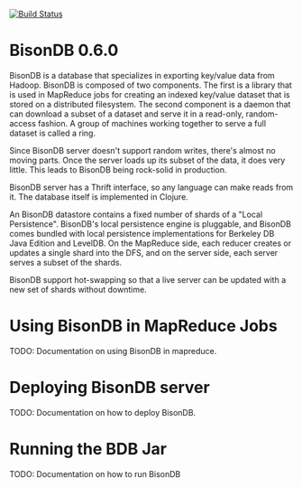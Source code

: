 [![Build Status](https://travis-ci.org/jkrentz/bisondb.png?branch=develop)](https://travis-ci.org/jkrentz/bisondb)

# BisonDB 0.6.0

BisonDB is a database that specializes in exporting key/value data
from Hadoop. BisonDB is composed of two components. The first is a
library that is used in MapReduce jobs for creating an indexed
key/value dataset that is stored on a distributed filesystem. The
second component is a daemon that can download a subset of a dataset
and serve it in a read-only, random-access fashion. A group of
machines working together to serve a full dataset is called a ring.

Since BisonDB server doesn't support random writes, there's almost 
no moving parts. Once the server loads up its subset of the data, 
it does very little. This leads to BisonDB being rock-solid in
production.

BisonDB server has a Thrift interface, so any language can make
reads from it. The database itself is implemented in Clojure.

An BisonDB datastore contains a fixed number of shards of a "Local
Persistence". BisonDB's local persistence engine is pluggable, and
BisonDB comes bundled with local persistence implementations for
Berkeley DB Java Edition and LevelDB. On the MapReduce side, each
reducer creates or updates a single shard into the DFS, and on the
server side, each server serves a subset of the shards.

BisonDB support hot-swapping so that a live server can be updated
with a new set of shards without downtime.

# Using BisonDB in MapReduce Jobs

TODO: Documentation on using BisonDB in mapreduce.

# Deploying BisonDB server

TODO: Documentation on how to deploy BisonDB.

# Running the BDB Jar

TODO: Documentation on how to run BisonDB

